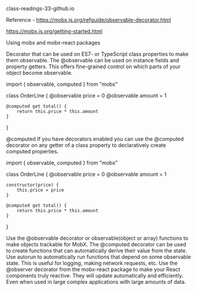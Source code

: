 class-readings-33-github.io

Reference - 
https://mobx.js.org/refguide/observable-decorator.html

https://mobx.js.org/getting-started.html

Using mobx and mobx-react packages

Decorator that can be used on ES7- or TypeScript class properties to make them observable. 
The @observable can be used on instance fields and property getters. This offers fine-grained control on which parts of your object become observable.

import { observable, computed } from "mobx"

class OrderLine {
    @observable price = 0
    @observable amount = 1

    @computed get total() {
        return this.price * this.amount
    }
}

@computed
If you have decorators enabled you can use the @computed decorator on any getter of a class property to declaratively create computed properties.

import { observable, computed } from "mobx"

class OrderLine {
    @observable price = 0
    @observable amount = 1

    constructor(price) {
        this.price = price
    }

    @computed get total() {
        return this.price * this.amount
    }
}

Use the @observable decorator or observable(object or array) functions to make objects trackable for MobX.
The @computed decorator can be used to create functions that can automatically derive their value from the state.
Use autorun to automatically run functions that depend on some observable state. This is useful for logging, making network requests, etc.
Use the @observer decorator from the mobx-react package to make your React components truly reactive. 
They will update automatically and efficiently. Even when used in large complex applications with large amounts of data.

